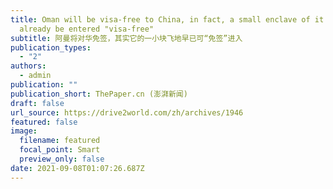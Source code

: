 ```yaml
---
title: Oman will be visa-free to China, in fact, a small enclave of it can
  already be entered "visa-free"
subtitle: 阿曼将对华免签，其实它的一小块飞地早已可“免签”进入
publication_types:
  - "2"
authors:
  - admin
publication: ""
publication_short: ThePaper.cn (澎湃新闻)
draft: false
url_source: https://drive2world.com/zh/archives/1946
featured: false
image:
  filename: featured
  focal_point: Smart
  preview_only: false
date: 2021-09-08T01:07:26.687Z
---
```

